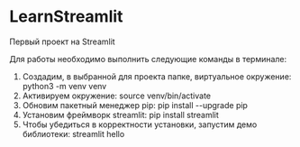 # LearnStreamlit

Первый проект на Streamlit

Для работы необходимо выполнить следующие команды в терминале:
1. Создадим, в выбранной для проекта папке, виртуальное окружение:
python3 -m venv venv
2. Активируем окружение:
source venv/bin/activate
3. Обновим пакетный менеджер pip:
pip install --upgrade pip
4. Установим фреймворк streamlit:
pip install streamlit 
5. Чтобы убедиться в корректности установки, запустим демо библиотеки:
streamlit hello
